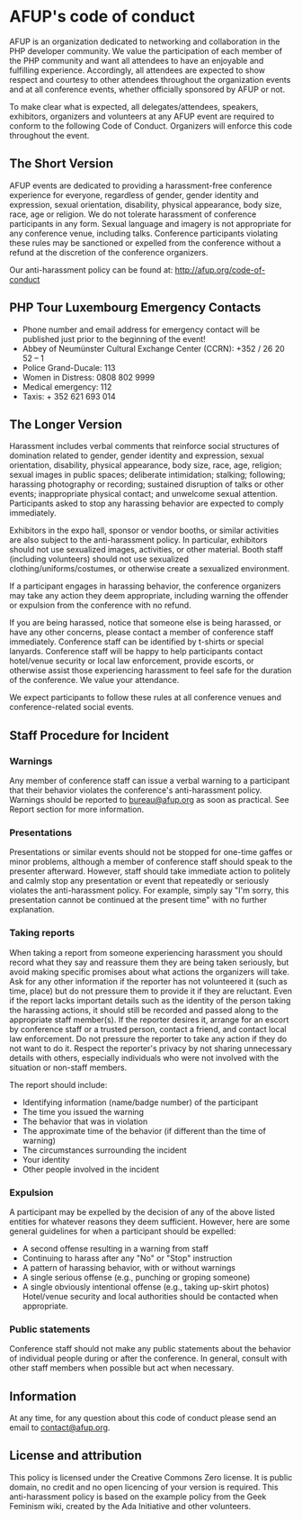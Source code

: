 # AFUP's code of conduct

AFUP is an organization dedicated to networking and collaboration in the PHP developer community.
We value the participation of each member of the PHP community and want all attendees to have an enjoyable and fulfilling experience. Accordingly, all attendees are expected to show respect and courtesy to other attendees throughout the organization events and at all conference events, whether officially sponsored by AFUP or not.

To make clear what is expected, all delegates/attendees, speakers, exhibitors, organizers and volunteers at any AFUP event are required to conform to the following Code of Conduct. Organizers will enforce this code throughout the event.

## The Short Version
AFUP events are dedicated to providing a harassment-free conference experience for everyone, regardless of gender, gender identity and expression, sexual orientation, disability, physical appearance, body size, race, age or religion. We do not tolerate harassment of conference participants in any form. Sexual language and imagery is not appropriate for any conference venue, including talks. Conference participants violating these rules may be sanctioned or expelled from the conference without a refund at the discretion of the conference organizers.

Our anti-harassment policy can be found at:
http://afup.org/code-of-conduct

## PHP Tour Luxembourg Emergency Contacts
* Phone number and email address for emergency contact will be published just prior to the beginning of the event!
* Abbey of Neumünster Cultural Exchange Center (CCRN):	+352 / 26 20 52 – 1
* Police Grand-Ducale: 113
* Women in Distress: 0808 802 9999
* Medical emergency: 112
* Taxis: + 352 621 693 014

## The Longer Version

Harassment includes verbal comments that reinforce social structures of domination related to gender, gender identity and expression, sexual orientation, disability, physical appearance, body size, race, age, religion; sexual images in public spaces; deliberate intimidation; stalking; following; harassing photography or recording; sustained disruption of talks or other events; inappropriate physical contact; and unwelcome sexual attention. Participants asked to stop any harassing behavior are expected to comply immediately.

Exhibitors in the expo hall, sponsor or vendor booths, or similar activities are also subject to the anti-harassment policy. In particular, exhibitors should not use sexualized images, activities, or other material. Booth staff (including volunteers) should not use sexualized clothing/uniforms/costumes, or otherwise create a sexualized environment.

If a participant engages in harassing behavior, the conference organizers may take any action they deem appropriate, including warning the offender or expulsion from the conference with no refund.

If you are being harassed, notice that someone else is being harassed, or have any other concerns, please contact a member of conference staff immediately. Conference staff can be identified by t-shirts or special lanyards.
Conference staff will be happy to help participants contact hotel/venue security or local law enforcement, provide escorts, or otherwise assist those experiencing harassment to feel safe for the duration of the conference. We value your attendance.

We expect participants to follow these rules at all conference venues and conference-related social events.

## Staff Procedure for Incident

### Warnings

Any member of conference staff can issue a verbal warning to a participant that their behavior violates the conference's anti-harassment policy. Warnings should be reported to bureau@afup.org as soon as practical.
See Report section for more information.

### Presentations

Presentations or similar events should not be stopped for one-time gaffes or minor problems, although a member of conference staff should speak to the presenter afterward. However, staff should take immediate action to politely and calmly stop any presentation or event that repeatedly or seriously violates the anti-harassment policy. For example, simply say "I'm sorry, this presentation cannot be continued at the present time" with no further explanation.

### Taking reports

When taking a report from someone experiencing harassment you should record what they say and reassure them they are being taken seriously, but avoid making specific promises about what actions the organizers will take. Ask for any other information if the reporter has not volunteered it (such as time, place) but do not pressure them to provide it if they are reluctant. Even if the report lacks important details such as the identity of the person taking the harassing actions, it should still be recorded and passed along to the appropriate staff member(s). If the reporter desires it, arrange for an escort by conference staff or a trusted person, contact a friend, and contact local law enforcement. Do not pressure the reporter to take any action if they do not want to do it. Respect the reporter's privacy by not sharing unnecessary details with others, especially individuals who were not involved with the situation or non-staff members.

The report should include:
* Identifying information (name/badge number) of the participant
* The time you issued the warning
* The behavior that was in violation
* The approximate time of the behavior (if different than the time of warning)
* The circumstances surrounding the incident
* Your identity
* Other people involved in the incident

### Expulsion

A participant may be expelled by the decision of any of the above listed entities for whatever reasons they deem sufficient. However, here are some general guidelines for when a participant should be expelled:
* A second offense resulting in a warning from staff
* Continuing to harass after any "No" or "Stop" instruction
* A pattern of harassing behavior, with or without warnings
* A single serious offense (e.g., punching or groping someone)
* A single obviously intentional offense (e.g., taking up-skirt photos)
Hotel/venue security and local authorities should be contacted when appropriate.

### Public statements

Conference staff should not make any public statements about the behavior of individual people during or after the conference.
In general, consult with other staff members when possible but act when necessary.

## Information
At any time, for any question about this code of conduct please send an email to contact@afup.org.

## License and attribution
This policy is licensed under the Creative Commons Zero license. It is public domain, no credit and no open licencing of your version is required.
This anti-harassment policy is based on the example policy from the Geek Feminism wiki, created by the Ada Initiative and other volunteers.
